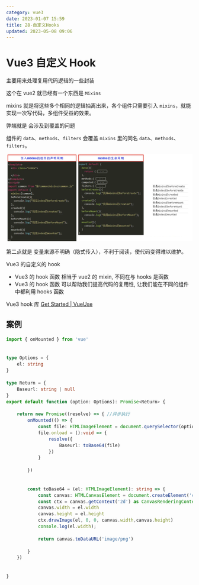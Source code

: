 ```yaml
---
category: vue3
date: 2023-01-07 15:59
title: 28-自定义Hooks
updated: 2023-05-08 09:06
---
```


# Vue3 自定义 Hook

主要用来处理复用代码逻辑的一些封装

这个在 vue2 就已经有一个东西是 `Mixins`

mixins 就是将这些多个相同的逻辑抽离出来，各个组件只需要引入 `mixins`，就能实现一次写代码，多组件受益的效果。

弊端就是 会涉及到覆盖的问题

组件的 `data`、`methods`、`filters` 会覆盖 `mixins` 里的同名 `data`、`methods`、`filters`。

![](./_images/image-2023-01-07_16-01-12-714-28-自定义Hooks.png)

第二点就是 变量来源不明确（隐式传入），不利于阅读，使代码变得难以维护。

Vue3 的自定义的 hook

-   Vue3 的 hook 函数 相当于 vue2 的 mixin, 不同在与 hooks 是函数
-   Vue3 的 hook 函数 可以帮助我们提高代码的复用性, 让我们能在不同的组件中都利用 hooks 函数

Vue3 hook 库 [Get Started | VueUse](https://vueuse.org/guide/ "Get Started | VueUse")

## 案例

```ts
import { onMounted } from 'vue'


type Options = {
    el: string
}

type Return = {
    Baseurl: string | null
}
export default function (option: Options): Promise<Return> {

    return new Promise((resolve) => { //异步执行
        onMounted(() => {
            const file: HTMLImageElement = document.querySelector(option.el) as HTMLImageElement;
            file.onload = ():void => {
                resolve({
                    Baseurl: toBase64(file)
                })
            }

        })


        const toBase64 = (el: HTMLImageElement): string => {
            const canvas: HTMLCanvasElement = document.createElement('canvas')
            const ctx = canvas.getContext('2d') as CanvasRenderingContext2D
            canvas.width = el.width
            canvas.height = el.height
            ctx.drawImage(el, 0, 0, canvas.width,canvas.height)
            console.log(el.width);

            return canvas.toDataURL('image/png')

        }
    })


}
```
